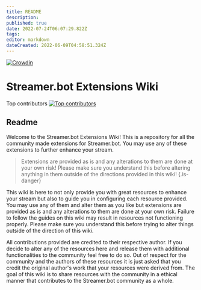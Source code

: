 ```yaml
---
title: README
description: 
published: true
date: 2022-07-24T06:07:29.822Z
tags: 
editor: markdown
dateCreated: 2022-06-09T04:58:51.324Z
---
```


[![Crowdin](https://badges.crowdin.net/streamer-bot-extensions-wiki/localized.svg)](https://translate.botextensions.dev/project/streamer-bot-extensions-wiki)
# Streamer.bot Extensions Wiki

Top contributors
[![Top contributors](https://images.repography.com/29964987/GoWMan813/Streamer.bot-Extensions-Wiki/top-contributors/4a999cd6a0a0198b5d3eea67da7d8c9a_table.svg)](https://github.com/GoWMan813/Streamer.bot-Extensions-Wiki/graphs/contributors)

## Readme

Welcome to the Streamer.bot Extensions Wiki!  This is a repository for all the community made extensions for Streamer.bot.  You may use any of these extensions to further enhance your stream.

> Extensions are provided as is and any alterations to them are done at your own risk!  Please make sure you understand this before altering anything in them outside of the directions provided in this wiki!
{.is-danger}

This wiki is here to not only provide you with great resources to enhance your stream but also to guide you in configuring each resource provided.  You may use any of them and alter them as you like but extensions are provided as is and any alterations to them are done at your own risk. Failure to follow the guides on this wiki may result in resources not functioning properly.  Please make sure you understand this before trying to alter things outside of the direction of this wiki.

All contributions provided are credited to their respective author.  If you decide to alter any of the resources here and release them with additional functionalities to the community feel free to do so.  Out of respect for the community and the authors of these resources it is just asked that you credit the original author's work that your resources were derived from.  The goal of this wiki is to share resources with the community in a ethical manner that contributes to the Streamer.bot community as a whole.
